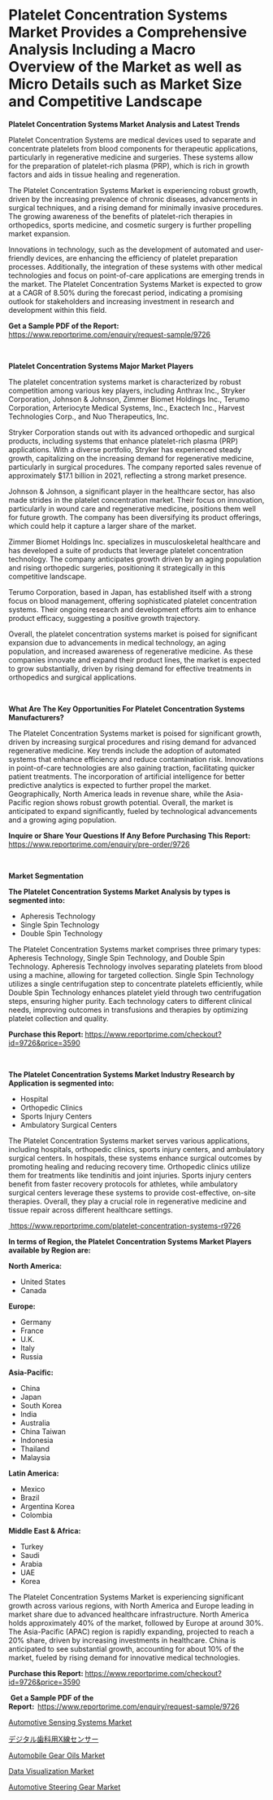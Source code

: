 <p><h1>Platelet Concentration Systems Market Provides a Comprehensive Analysis Including a Macro Overview of the Market as well as Micro Details such as Market Size and Competitive Landscape</h1></p><p><strong>Platelet Concentration Systems Market Analysis and Latest Trends</strong></p>
<p><p>Platelet Concentration Systems are medical devices used to separate and concentrate platelets from blood components for therapeutic applications, particularly in regenerative medicine and surgeries. These systems allow for the preparation of platelet-rich plasma (PRP), which is rich in growth factors and aids in tissue healing and regeneration. </p><p>The Platelet Concentration Systems Market is experiencing robust growth, driven by the increasing prevalence of chronic diseases, advancements in surgical techniques, and a rising demand for minimally invasive procedures. The growing awareness of the benefits of platelet-rich therapies in orthopedics, sports medicine, and cosmetic surgery is further propelling market expansion. </p><p>Innovations in technology, such as the development of automated and user-friendly devices, are enhancing the efficiency of platelet preparation processes. Additionally, the integration of these systems with other medical technologies and focus on point-of-care applications are emerging trends in the market. The Platelet Concentration Systems Market is expected to grow at a CAGR of 8.50% during the forecast period, indicating a promising outlook for stakeholders and increasing investment in research and development within this field.</p></p>
<p><strong>Get a Sample PDF of the Report:&nbsp;</strong> <a href="https://www.reportprime.com/enquiry/request-sample/9726">https://www.reportprime.com/enquiry/request-sample/9726</a></p>
<p>&nbsp;</p>
<p><strong>Platelet Concentration Systems Major Market Players</strong></p>
<p><p>The platelet concentration systems market is characterized by robust competition among various key players, including Anthrax Inc., Stryker Corporation, Johnson & Johnson, Zimmer Biomet Holdings Inc., Terumo Corporation, Arteriocyte Medical Systems, Inc., Exactech Inc., Harvest Technologies Corp., and Nuo Therapeutics, Inc. </p><p>Stryker Corporation stands out with its advanced orthopedic and surgical products, including systems that enhance platelet-rich plasma (PRP) applications. With a diverse portfolio, Stryker has experienced steady growth, capitalizing on the increasing demand for regenerative medicine, particularly in surgical procedures. The company reported sales revenue of approximately $17.1 billion in 2021, reflecting a strong market presence.</p><p>Johnson & Johnson, a significant player in the healthcare sector, has also made strides in the platelet concentration market. Their focus on innovation, particularly in wound care and regenerative medicine, positions them well for future growth. The company has been diversifying its product offerings, which could help it capture a larger share of the market.</p><p>Zimmer Biomet Holdings Inc. specializes in musculoskeletal healthcare and has developed a suite of products that leverage platelet concentration technology. The company anticipates growth driven by an aging population and rising orthopedic surgeries, positioning it strategically in this competitive landscape.</p><p>Terumo Corporation, based in Japan, has established itself with a strong focus on blood management, offering sophisticated platelet concentration systems. Their ongoing research and development efforts aim to enhance product efficacy, suggesting a positive growth trajectory.</p><p>Overall, the platelet concentration systems market is poised for significant expansion due to advancements in medical technology, an aging population, and increased awareness of regenerative medicine. As these companies innovate and expand their product lines, the market is expected to grow substantially, driven by rising demand for effective treatments in orthopedics and surgical applications.</p></p>
<p>&nbsp;</p>
<p><strong>What Are The Key Opportunities For Platelet Concentration Systems Manufacturers?</strong></p>
<p><p>The Platelet Concentration Systems market is poised for significant growth, driven by increasing surgical procedures and rising demand for advanced regenerative medicine. Key trends include the adoption of automated systems that enhance efficiency and reduce contamination risk. Innovations in point-of-care technologies are also gaining traction, facilitating quicker patient treatments. The incorporation of artificial intelligence for better predictive analytics is expected to further propel the market. Geographically, North America leads in revenue share, while the Asia-Pacific region shows robust growth potential. Overall, the market is anticipated to expand significantly, fueled by technological advancements and a growing aging population.</p></p>
<p><strong>Inquire or Share Your Questions If Any Before Purchasing This Report:</strong> <a href="https://www.reportprime.com/enquiry/pre-order/9726">https://www.reportprime.com/enquiry/pre-order/9726</a></p>
<p>&nbsp;</p>
<p><strong>Market Segmentation</strong></p>
<p><strong>The Platelet Concentration Systems Market Analysis by types is segmented into:</strong></p>
<p><ul><li>Apheresis Technology</li><li>Single Spin Technology</li><li>Double Spin Technology</li></ul></p>
<p><p>The Platelet Concentration Systems market comprises three primary types: Apheresis Technology, Single Spin Technology, and Double Spin Technology. Apheresis Technology involves separating platelets from blood using a machine, allowing for targeted collection. Single Spin Technology utilizes a single centrifugation step to concentrate platelets efficiently, while Double Spin Technology enhances platelet yield through two centrifugation steps, ensuring higher purity. Each technology caters to different clinical needs, improving outcomes in transfusions and therapies by optimizing platelet collection and quality.</p></p>
<p><strong>Purchase this Report:&nbsp;</strong><a href="https://www.reportprime.com/checkout?id=9726&price=3590">https://www.reportprime.com/checkout?id=9726&price=3590</a></p>
<p>&nbsp;</p>
<p><strong>The Platelet Concentration Systems Market Industry Research by Application is segmented into:</strong></p>
<p><ul><li>Hospital</li><li>Orthopedic Clinics</li><li>Sports Injury Centers</li><li>Ambulatory Surgical Centers</li></ul></p>
<p><p>The Platelet Concentration Systems market serves various applications, including hospitals, orthopedic clinics, sports injury centers, and ambulatory surgical centers. In hospitals, these systems enhance surgical outcomes by promoting healing and reducing recovery time. Orthopedic clinics utilize them for treatments like tendinitis and joint injuries. Sports injury centers benefit from faster recovery protocols for athletes, while ambulatory surgical centers leverage these systems to provide cost-effective, on-site therapies. Overall, they play a crucial role in regenerative medicine and tissue repair across different healthcare settings.</p></p>
<p><a href="https://www.reportprime.com/platelet-concentration-systems-r9726">&nbsp;https://www.reportprime.com/platelet-concentration-systems-r9726</a></p>
<p><strong>In terms of Region, the Platelet Concentration Systems Market Players available by Region are:</strong></p>
<p>
    <p> <strong> North America: </strong>
        <ul>
            <li>United States</li>
            <li>Canada</li>
        </ul>
        </p> 
    <p> <strong> Europe: </strong>
        <ul>
            <li>Germany</li>
            <li>France</li>
            <li>U.K.</li>
            <li>Italy</li>
            <li>Russia</li>
        </ul>
        </p> 
    <p> <strong> Asia-Pacific: </strong>
        <ul>
            <li>China</li>
            <li>Japan</li>
            <li>South Korea</li>
            <li>India</li>
            <li>Australia</li>
            <li>China Taiwan</li>
            <li>Indonesia</li>
            <li>Thailand</li>
            <li>Malaysia</li>
        </ul>
        </p> 
    <p> <strong> Latin America: </strong>
        <ul>
            <li>Mexico</li>
            <li>Brazil</li>
            <li>Argentina Korea</li>
            <li>Colombia</li>
        </ul>
        </p> 
    <p> <strong> Middle East & Africa: </strong>
        <ul>
            <li>Turkey</li>
            <li>Saudi</li>
            <li>Arabia</li>
            <li>UAE</li>
            <li>Korea</li>
        </ul>
    </p>
    </p>
<p><p>The Platelet Concentration Systems Market is experiencing significant growth across various regions, with North America and Europe leading in market share due to advanced healthcare infrastructure. North America holds approximately 40% of the market, followed by Europe at around 30%. The Asia-Pacific (APAC) region is rapidly expanding, projected to reach a 20% share, driven by increasing investments in healthcare. China is anticipated to see substantial growth, accounting for about 10% of the market, fueled by rising demand for innovative medical technologies.</p></p>
<p><strong>Purchase this Report: </strong><a href="https://www.reportprime.com/checkout?id=9726&price=3590">https://www.reportprime.com/checkout?id=9726&price=3590</a></p>
<p>&nbsp;<strong>Get a Sample PDF of the Report:&nbsp;&nbsp;</strong><a href="https://www.reportprime.com/enquiry/request-sample/9726">https://www.reportprime.com/enquiry/request-sample/9726</a></p>
<p><strong></strong></p>
<p><p><a href="https://issuu.com/reportprime-2/docs/automotive-sensing-systems-market-s_f3068ec1c989ee">Automotive Sensing Systems Market</a></p><p><a href="https://medium.com/@kw8enloe/digital-dental-x-ray-sensors-market-%E3%81%AF-%E3%82%B3%E3%82%B9%E3%83%88%E7%AE%A1%E7%90%86%E3%81%A8%E5%8A%B9%E7%8E%87%E5%90%91%E4%B8%8A%E3%82%92%E5%84%AA%E5%85%88%E3%81%97%E3%81%BE%E3%81%99-%E3%81%95%E3%82%89%E3%81%AB-%E5%A0%B1%E5%91%8A%E6%9B%B8%E3%81%AF%E5%B8%82%E5%A0%B4%E3%81%AE%E9%9C%80%E8%A6%81%E9%9D%A2%E3%81%A8%E4%BE%9B%E7%B5%A6%E9%9D%A2%E3%81%AE%E4%B8%A1%E6%96%B9%E3%82%92%E3%82%AB%E3%83%90%E3%83%BC%E3%81%97%E3%81%A6%E3%81%84%E3%81%BE%E3%81%99-digital-fb7e42522390">デジタル歯科用X線センサー</a></p><p><a href="https://medium.com/@williambatz1907/the-global-automobile-gear-oils-market-is-a-dynamic-and-growing-industry-b6ec32fb98e4">Automobile Gear Oils Market</a></p><p><a href="https://www.linkedin.com/pulse/future-innovation-global-data-visualization-market-growth-opportunities-3qemf?trackingId=4%2BRX4y6dQz2bBKbAzgVm%2Bg%3D%3D">Data Visualization Market</a></p><p><a href="https://issuu.com/reportprime-2/docs/automotive-steering-gear-market-siz_68fc9a4a52d523">Automotive Steering Gear Market</a></p></p>